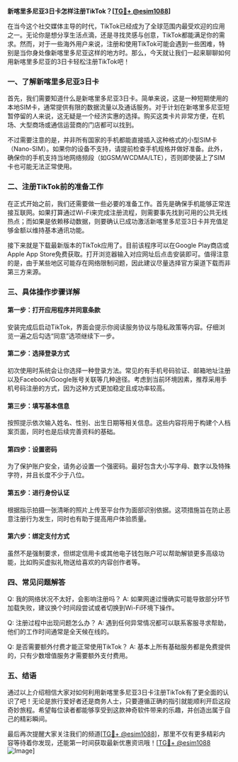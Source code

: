 **新喀里多尼亚3日卡怎样注册TikTok？[[TG💪+ @esim1088](https://t.me/s/esim1088)]**

在当今这个社交媒体主导的时代，TikTok已经成为了全球范围内最受欢迎的应用之一。无论你是想分享生活点滴，还是寻找灵感与创意，TikTok都能满足你的需求。然而，对于一些海外用户来说，注册和使用TikTok可能会遇到一些困难，特别是当你身处像新喀里多尼亚这样的地方时。那么，今天就让我们一起来聊聊如何用新喀里多尼亚的3日卡轻松注册TikTok吧！

### 一、了解新喀里多尼亚3日卡

首先，我们需要知道什么是新喀里多尼亚3日卡。简单来说，这是一种短期使用的本地SIM卡，通常提供有限的数据流量以及通话服务。对于计划在新喀里多尼亚短暂停留的人来说，这无疑是一个经济实惠的选择。购买这类卡片非常方便，在机场、大型商场或通信运营商的门店都可以找到。

不过需要注意的是，并非所有国家的手机都能直接插入这种格式的小型SIM卡（Nano-SIM）。如果你的设备不支持，请提前检查手机规格并做好准备。此外，确保你的手机支持当地网络频段（如GSM/WCDMA/LTE），否则即使装上了SIM卡也可能无法正常使用。

### 二、注册TikTok前的准备工作

在正式开始之前，我们还需要做一些必要的准备工作。首先是确保手机能够正常连接互联网。如果打算通过Wi-Fi来完成注册流程，则需要事先找到可用的公共无线热点；而如果是依赖移动数据，则要确认已成功激活新喀里多尼亚3日卡并充值足够金额以维持基本通讯功能。

接下来就是下载最新版本的TikTok应用了。目前该程序可以在Google Play商店或Apple App Store免费获取。打开浏览器输入对应网址后点击安装即可。值得注意的是，由于某些地区可能存在网络限制问题，因此建议尽量选择官方渠道下载而非第三方来源。

### 三、具体操作步骤详解

#### 第一步：打开应用程序并同意条款
安装完成后启动TikTok，界面会提示你阅读服务协议与隐私政策等内容。仔细浏览一遍之后勾选“同意”选项继续下一步。

#### 第二步：选择登录方式
初次使用时系统会让你选择一种登录方法。常见的有手机号码验证、邮箱地址注册以及Facebook/Google账号关联等几种途径。考虑到当前环境因素，推荐采用手机号码注册的方式，因为这种方式更加稳定且成功率较高。

#### 第三步：填写基本信息
按照提示依次输入姓名、性别、出生日期等相关信息。这些内容将用于构建个人档案页面，同时也是后续完善资料的基础。

#### 第四步：设置密码
为了保护账户安全，请务必设置一个强密码。最好包含大小写字母、数字以及特殊字符，并且长度不少于八位。

#### 第五步：进行身份认证
根据指示拍摄一张清晰的照片上传至平台作为面部识别依据。这项措施旨在防止恶意注册行为发生，同时也有助于提高用户体验质量。

#### 第六步：绑定支付方式
虽然不是强制要求，但绑定信用卡或其他电子钱包账户可以帮助解锁更多高级功能，比如购买虚拟礼物送给喜欢的内容创作者等。

### 四、常见问题解答

Q: 我的网络状况不太好，会影响注册吗？
A: 如果网速过慢确实可能导致部分环节加载失败，建议换个时间段尝试或者切换到Wi-Fi环境下操作。

Q: 注册过程中出现问题怎么办？
A: 遇到任何异常情况都可以联系客服寻求帮助，他们的工作时间通常是全天候在线的。

Q: 是否需要额外付费才能正常使用TikTok？
A: 基本上所有基础服务都是免费提供的，只有少数增值服务才需要额外支付费用。

### 五、结语

通过以上介绍相信大家对如何利用新喀里多尼亚3日卡注册TikTok有了更全面的认识了吧！无论是旅行爱好者还是商务人士，只要遵循正确的指引就能顺利开启这段奇妙旅程。希望每位读者都能够享受到这款神奇软件带来的乐趣，并创造出属于自己的精彩瞬间。

最后再次提醒大家关注我们的频道[[TG💪+ @esim1088](https://t.me/s/esim1088)]，那里不仅有更多精彩内容等待着你发现，还能第一时间获取最新优惠资讯哦！[[TG💪+ @esim1088](https://t.me/s/esim1088) ![Image](https://i.postimg.cc/4NQfJmqS/Snipaste-2025-05-13-00-14-12.png)]